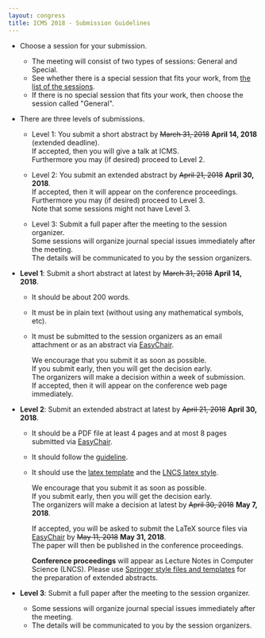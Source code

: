 ```yaml
---
layout: congress
title: ICMS 2018 - Submission Guidelines
---
```



*   Choose a session for your submission.
    *   The meeting will consist of two types of sessions: General and Special.
    *   See whether there is a special session that fits your work, from [the list of the sessions](/2018/sessions/).
    *   If there is no special session that fits your work, then choose the session called "General".  

*   There are three levels of submissions.
    *   Level 1: You submit a short abstract by ~~March 31, 2018~~ **April 14, 2018** (extended deadline).  
        If accepted, then you will give a talk at ICMS.  
        Furthermore you may (if desired) proceed to Level 2.  

    *   Level 2: You submit an extended abstract by ~~April 21, 2018~~ **April 30, 2018**.  
        If accepted, then it will appear on the conference proceedings.  
        Furthermore you may (if desired) proceed to Level 3.  
        Note that some sessions might not have Level 3.  

    *   Level 3: Submit a full paper after the meeting to the session organizer.  
        Some sessions will organize journal special issues immediately after the meeting.  
        The details will be communicated to you by the session organizers.  

*   **Level 1**: Submit a short abstract at latest by ~~March 31, 2018~~ **April 14, 2018**.
    *   It should be about 200 words.
    *   It must be in plain text (without using any mathematical symbols, etc).
    *   It must be submitted to the session organizers as an email attachment or as an abstract via [EasyChair](https://easychair.org/conferences/?conf=icms2018).  

        We encourage that you submit it as soon as possible.  
        If you submit early, then you will get the decision early.  
        The organizers will make a decision within a week of submission.  
        If accepted, then it will appear on the conference web page immediately.  

*   **Level 2**: Submit an extended abstract at latest by ~~April 21, 2018~~ **April 30, 2018**.
    *   It should be a PDF file at least 4 pages and at most 8 pages submitted via [EasyChair](https://easychair.org/conferences/?conf=icms2018).
    *   It should follow the [guideline](ICMS_Extended_Abstract_2018.pdf).
    *   It should use the [latex template](ICMS_Extended_Abstract_2018.txt) and the [LNCS latex style](llncs.cls).

        We encourage that you submit it as soon as possible.  
        If you submit early, then you will get the decision early.  
        The organizers will make a decision at latest by ~~April 30, 2018~~ **May 7, 2018**.  

        If accepted, you will be asked to submit the LaTeX source files via [EasyChair](https://easychair.org/conferences/?conf=icms2018) by ~~May 11, 2018~~ **May 31, 2018**.  
		The paper will then be published in the conference proceedings.  

        **Conference proceedings** will appear as Lecture Notes in Computer Science (LNCS). Please use [Springer style files and templates](http://www.springer.com/computer/lncs?SGWID=0-164-6-793341-0) for the preparation of extended abstracts.  

*   **Level 3**: Submit a full paper after the meeting to the session organizer.
    *   Some sessions will organize journal special issues immediately after the meeting.
    *   The details will be communicated to you by the session organizers.

